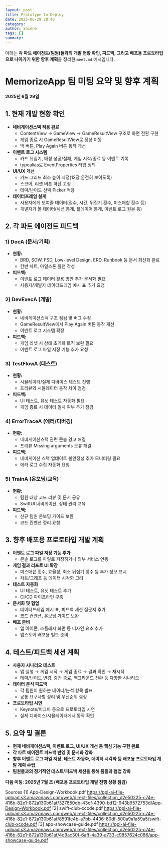 ```yaml
---
layout: post
title: Prototype to Deploy
date: 2025-06-29 20:40
category: 
author: Shiene
tags: []
summary: 
---
```


아래는 **각 파트 에이전트(팀원)들과의 개발 현황 확인, 피드백, 그리고 배포용 프로토타입으로 나아가기 위한 향후 계획**을 정리한 `meet.md` 예시입니다.

# MemorizeApp 팀 미팅 요약 및 향후 계획  
**2025년 6월 29일**

## 1. **현재 개발 현황 확인**

- **네비게이션스택 적용 완료**
  - ContentView → GameView → GameResultView 구조로 화면 전환 구현
  - 게임 종료 시 GameResultView로 정상 이동
  - 백 버튼, Play Again 버튼 동작 개선
- **이벤트 로그 시스템**
  - 카드 뒤집기, 매칭 성공/실패, 게임 시작/종료 등 이벤트 기록
  - typealias로 EventProperties 타입 정의
- **UI/UX 개선**
  - 카드 그리드 최소 높이 지정(12장 온전히 보이도록)
  - 스코어, 리셋 버튼 하단 고정
  - 테마/난이도 선택 Picker 적용
- **데이터프레임 설계**
  - 사용자에게 보여줄 데이터(점수, 시간, 뒤집기 횟수, 미스매칱 횟수 등)
  - 개발자가 볼 데이터(세션 통계, 플레이어 통계, 이벤트 로그 원본 등)

## 2. **각 파트 에이전트 피드백**

### **1) DocA (문서/기획)**
- **현황:**  
  - BRD, SOW, FSD, Low-level Design, ERD, Runbook 등 문서 최신화 완료
  - 칸반 차트, 마일스톤 플랜 작성
- **피드백:**  
  - 이벤트 로그 데이터 활용 방안 추가 문서화 필요
  - 사용자/개발자 데이터프레임 예시 표 추가 요청

### **2) DevExecA (개발)**
- **현황:**  
  - 네비게이션스택 구조 점검 및 버그 수정
  - GameResultView에서 Play Again 버튼 동작 개선
  - 이벤트 로그 시스템 확장
- **피드백:**  
  - 게임 리셋 시 상태 초기화 로직 보완 필요
  - 이벤트 로그 파일 저장 기능 추가 요청

### **3) TestFlowA (테스트)**
- **현황:**  
  - 시뮬레이터/실제 디바이스 테스트 진행
  - 프리뷰와 시뮬레이터 동작 차이 점검
- **피드백:**  
  - UI 테스트, 유닛 테스트 자동화 필요
  - 게임 종료 시 데이터 일치 여부 추가 점검

### **4) ErrorTraceA (에러/디버깅)**
- **현황:**  
  - 네비게이션스택 관련 콘솔 경고 해결
  - 프리뷰 Missing arguments 오류 해결
- **피드백:**  
  - 네비게이션 스택 업데이트 불안정성 추가 모니터링 필요
  - 에러 로그 수집 자동화 요청

### **5) TrainA (온보딩/교육)**
- **현황:**  
  - 팀원 대상 코드 리뷰 및 문서 공유
  - SwiftUI 네비게이션, 상태 관리 교육
- **피드백:**  
  - 신규 팀원 온보딩 가이드 보완
  - 코드 컨벤션 정리 요청

## 3. **향후 배포용 프로토타입 개발 계획**

- **이벤트 로그 파일 저장 기능 추가**
  - 콘솔 로그를 파일로 저장하거나 외부 서비스 연동
- **게임 결과 리포트 UI 확장**
  - 미스매칱 횟수, 효율성, 최소 뒤집기 횟수 등 추가 정보 표시
  - 차트/그래프 등 데이터 시각화 고려
- **테스트 자동화**
  - UI 테스트, 유닛 테스트 추가
  - CI/CD 파이프라인 구축
- **문서화 및 협업**
  - 데이터프레임 예시 표, 피드백 세션 질문지 추가
  - 코드 컨벤션, 온보딩 가이드 보완
- **배포 준비**
  - 앱 아이콘, 스플래시 화면 등 디자인 요소 추가
  - 앱스토어 배포용 빌드 준비

## 4. **테스트/피드백 세션 계획**

- **사용자 시나리오 테스트**
  - 앱 실행 → 게임 시작 → 게임 종료 → 결과 확인 → 재시작
  - 테마/난이도 변경, 중간 종료, 백그라운드 전환 등 다양한 시나리오
- **데이터 분석 피드백**
  - 각 팀원이 원하는 데이터/분석 항목 발표
  - 공통 요구사항 정리 및 우선순위 결정
- **프로토타입 시연**
  - Keynote/피그마 등으로 프로토타입 시연
  - 실제 디바이스/시뮬레이터에서 동작 확인

## 5. **요약 및 결론**

- **현재 네비게이션스택, 이벤트 로그, UI/UX 개선 등 핵심 기능 구현 완료**
- **각 파트 에이전트 피드백 반영 및 문서화 강화**
- **향후 이벤트 로그 파일 저장, 테스트 자동화, 데이터 시각화 등 배포용 프로토타입 개발 계획 수립**
- **팀원들과의 정기적인 테스트/피드백 세션을 통해 품질과 협업 강화**

**다음 미팅: 2025년 7월 초 (배포용 프로토타입 개발 진행 상황 점검)**

Sources
[1] App-Design-Workbook.pdf https://ppl-ai-file-upload.s3.amazonaws.com/web/direct-files/collection_d2e50225-c74e-416b-82e1-872a130b61af/327650db-43cf-4390-bd12-943b9572753d/App-Design-Workbook.pdf
[2] swift-club-xcode.pdf https://ppl-ai-file-upload.s3.amazonaws.com/web/direct-files/collection_d2e50225-c74e-416b-82e1-872a130b61af/8591fe4b-a7bb-4436-80df-500a9a1a59a5/swift-club-xcode.pdf
[3] app-showcase-guide.pdf https://ppl-ai-file-upload.s3.amazonaws.com/web/direct-files/collection_d2e50225-c74e-416b-82e1-872a130b61af/4d9ac30f-6aff-4a39-a733-c9857624c086/app-showcase-guide.pdf
